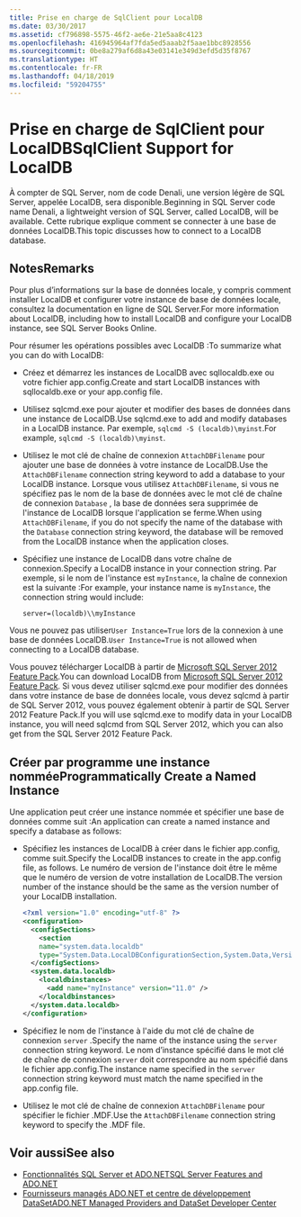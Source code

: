 ```yaml
---
title: Prise en charge de SqlClient pour LocalDB
ms.date: 03/30/2017
ms.assetid: cf796898-5575-46f2-ae6e-21e5aa8c4123
ms.openlocfilehash: 416945964af7fda5ed5aaab2f5aae1bbc8928556
ms.sourcegitcommit: 0be8a279af6d8a43e03141e349d3efd5d35f8767
ms.translationtype: HT
ms.contentlocale: fr-FR
ms.lasthandoff: 04/18/2019
ms.locfileid: "59204755"
---
```

# <a name="sqlclient-support-for-localdb"></a><span data-ttu-id="0dcda-102">Prise en charge de SqlClient pour LocalDB</span><span class="sxs-lookup"><span data-stu-id="0dcda-102">SqlClient Support for LocalDB</span></span>
<span data-ttu-id="0dcda-103">À compter de SQL Server, nom de code Denali, une version légère de SQL Server, appelée LocalDB, sera disponible.</span><span class="sxs-lookup"><span data-stu-id="0dcda-103">Beginning in SQL Server code name Denali, a lightweight version of SQL Server, called LocalDB, will be available.</span></span> <span data-ttu-id="0dcda-104">Cette rubrique explique comment se connecter à une base de données LocalDB.</span><span class="sxs-lookup"><span data-stu-id="0dcda-104">This topic discusses how to connect to a LocalDB database.</span></span>  
  
## <a name="remarks"></a><span data-ttu-id="0dcda-105">Notes</span><span class="sxs-lookup"><span data-stu-id="0dcda-105">Remarks</span></span>  
 <span data-ttu-id="0dcda-106">Pour plus d’informations sur la base de données locale, y compris comment installer LocalDB et configurer votre instance de base de données locale, consultez la documentation en ligne de SQL Server.</span><span class="sxs-lookup"><span data-stu-id="0dcda-106">For more information about LocalDB, including how to install LocalDB and configure your LocalDB instance, see SQL Server Books Online.</span></span>  
  
 <span data-ttu-id="0dcda-107">Pour résumer les opérations possibles avec LocalDB :</span><span class="sxs-lookup"><span data-stu-id="0dcda-107">To summarize what you can do with LocalDB:</span></span>  
  
-   <span data-ttu-id="0dcda-108">Créez et démarrez les instances de LocalDB avec sqllocaldb.exe ou votre fichier app.config.</span><span class="sxs-lookup"><span data-stu-id="0dcda-108">Create and start LocalDB instances with sqllocaldb.exe or your app.config file.</span></span>  
  
-   <span data-ttu-id="0dcda-109">Utilisez sqlcmd.exe pour ajouter et modifier des bases de données dans une instance de LocalDB.</span><span class="sxs-lookup"><span data-stu-id="0dcda-109">Use sqlcmd.exe to add and modify databases in a LocalDB instance.</span></span> <span data-ttu-id="0dcda-110">Par exemple, `sqlcmd -S (localdb)\myinst`.</span><span class="sxs-lookup"><span data-stu-id="0dcda-110">For example, `sqlcmd -S (localdb)\myinst`.</span></span>  
  
-   <span data-ttu-id="0dcda-111">Utilisez le mot clé de chaîne de connexion `AttachDBFilename` pour ajouter une base de données à votre instance de LocalDB.</span><span class="sxs-lookup"><span data-stu-id="0dcda-111">Use the `AttachDBFilename` connection string keyword to add a database to your LocalDB instance.</span></span> <span data-ttu-id="0dcda-112">Lorsque vous utilisez `AttachDBFilename`, si vous ne spécifiez pas le nom de la base de données avec le mot clé de chaîne de connexion `Database` , la base de données sera supprimée de l'instance de LocalDB lorsque l'application se ferme.</span><span class="sxs-lookup"><span data-stu-id="0dcda-112">When using `AttachDBFilename`, if you do not specify the name of the database with the `Database` connection string keyword, the database will be removed from the LocalDB instance when the application closes.</span></span>  
  
-   <span data-ttu-id="0dcda-113">Spécifiez une instance de LocalDB dans votre chaîne de connexion.</span><span class="sxs-lookup"><span data-stu-id="0dcda-113">Specify a LocalDB instance in your connection string.</span></span> <span data-ttu-id="0dcda-114">Par exemple, si le nom de l'instance est `myInstance`, la chaîne de connexion est la suivante :</span><span class="sxs-lookup"><span data-stu-id="0dcda-114">For example, your instance name is `myInstance`, the connection string would include:</span></span>  
  
    ```  
    server=(localdb)\\myInstance  
    ```  
  
 <span data-ttu-id="0dcda-115">Vous ne pouvez pas utiliser`User Instance=True` lors de la connexion à une base de données LocalDB.</span><span class="sxs-lookup"><span data-stu-id="0dcda-115">`User Instance=True` is not allowed when connecting to a LocalDB database.</span></span>  
  
 <span data-ttu-id="0dcda-116">Vous pouvez télécharger LocalDB à partir de [Microsoft SQL Server 2012 Feature Pack](https://www.microsoft.com/download/en/details.aspx?id=29065).</span><span class="sxs-lookup"><span data-stu-id="0dcda-116">You can download LocalDB from [Microsoft SQL Server 2012 Feature Pack](https://www.microsoft.com/download/en/details.aspx?id=29065).</span></span> <span data-ttu-id="0dcda-117">Si vous devez utiliser sqlcmd.exe pour modifier des données dans votre instance de base de données locale, vous devez sqlcmd à partir de SQL Server 2012, vous pouvez également obtenir à partir de SQL Server 2012 Feature Pack.</span><span class="sxs-lookup"><span data-stu-id="0dcda-117">If you will use sqlcmd.exe to modify data in your LocalDB instance, you will need sqlcmd from SQL Server 2012, which you can also get from the SQL Server 2012 Feature Pack.</span></span>  
  
## <a name="programmatically-create-a-named-instance"></a><span data-ttu-id="0dcda-118">Créer par programme une instance nommée</span><span class="sxs-lookup"><span data-stu-id="0dcda-118">Programmatically Create a Named Instance</span></span>  
 <span data-ttu-id="0dcda-119">Une application peut créer une instance nommée et spécifier une base de données comme suit :</span><span class="sxs-lookup"><span data-stu-id="0dcda-119">An application can create a named instance and specify a database as follows:</span></span>  
  
-   <span data-ttu-id="0dcda-120">Spécifiez les instances de LocalDB à créer dans le fichier app.config, comme suit.</span><span class="sxs-lookup"><span data-stu-id="0dcda-120">Specify the LocalDB instances to create in the app.config file, as follows.</span></span>  <span data-ttu-id="0dcda-121">Le numéro de version de l'instance doit être le même que le numéro de version de votre installation de LocalDB.</span><span class="sxs-lookup"><span data-stu-id="0dcda-121">The version number of the instance should be the same as the version number of your LocalDB installation.</span></span>  
  
    ```xml  
    <?xml version="1.0" encoding="utf-8" ?>  
    <configuration>  
      <configSections>  
        <section  
        name="system.data.localdb"  
        type="System.Data.LocalDBConfigurationSection,System.Data,Version=4.0.0.0,Culture=neutral,PublicKeyToken=b77a5c561934e089"/>  
      </configSections>  
      <system.data.localdb>  
        <localdbinstances>  
          <add name="myInstance" version="11.0" />  
        </localdbinstances>  
      </system.data.localdb>  
    </configuration>  
    ```  
  
-   <span data-ttu-id="0dcda-122">Spécifiez le nom de l'instance à l'aide du mot clé de chaîne de connexion `server` .</span><span class="sxs-lookup"><span data-stu-id="0dcda-122">Specify the name of the instance using the `server` connection string keyword.</span></span>  <span data-ttu-id="0dcda-123">Le nom d’instance spécifié dans le mot clé de chaîne de connexion `server` doit correspondre au nom spécifié dans le fichier app.config.</span><span class="sxs-lookup"><span data-stu-id="0dcda-123">The instance name specified in the `server` connection string keyword must match the name specified in the app.config file.</span></span>  
  
-   <span data-ttu-id="0dcda-124">Utilisez le mot clé de chaîne de connexion `AttachDBFilename` pour spécifier le fichier .MDF.</span><span class="sxs-lookup"><span data-stu-id="0dcda-124">Use the `AttachDBFilename` connection string keyword to specify the .MDF file.</span></span>  
  
## <a name="see-also"></a><span data-ttu-id="0dcda-125">Voir aussi</span><span class="sxs-lookup"><span data-stu-id="0dcda-125">See also</span></span>

- [<span data-ttu-id="0dcda-126">Fonctionnalités SQL Server et ADO.NET</span><span class="sxs-lookup"><span data-stu-id="0dcda-126">SQL Server Features and ADO.NET</span></span>](../../../../../docs/framework/data/adonet/sql/sql-server-features-and-adonet.md)
- [<span data-ttu-id="0dcda-127">Fournisseurs managés ADO.NET et centre de développement DataSet</span><span class="sxs-lookup"><span data-stu-id="0dcda-127">ADO.NET Managed Providers and DataSet Developer Center</span></span>](https://go.microsoft.com/fwlink/?LinkId=217917)
